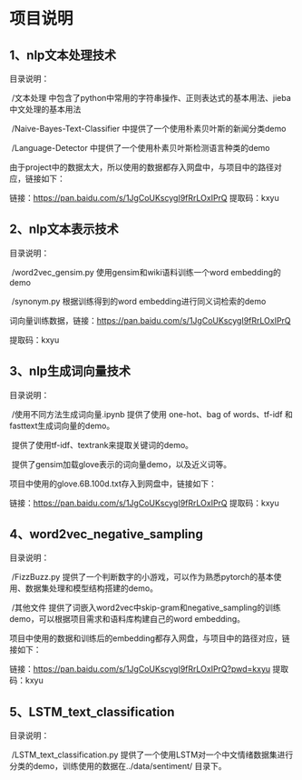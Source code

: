 # 项目说明

## 1、nlp文本处理技术

目录说明：

​	/文本处理 中包含了python中常用的字符串操作、正则表达式的基本用法、jieba中文处理的基本用法

​	/Naive-Bayes-Text-Classifier 中提供了一个使用朴素贝叶斯的新闻分类demo

​	/Language-Detector 中提供了一个使用朴素贝叶斯检测语言种类的demo

由于project中的数据太大，所以使用的数据都存入网盘中，与项目中的路径对应，链接如下：

链接：https://pan.baidu.com/s/1JgCoUKscygI9fRrLOxIPrQ 
提取码：kxyu 

## 2、nlp文本表示技术

目录说明：

​	/word2vec_gensim.py 使用gensim和wiki语料训练一个word embedding的demo

​	/synonym.py 根据训练得到的word embedding进行同义词检索的demo

词向量训练数据，链接：https://pan.baidu.com/s/1JgCoUKscygI9fRrLOxIPrQ  

提取码：kxyu

## 3、nlp生成词向量技术

目录说明：

​	/使用不同方法生成词向量.ipynb 提供了使用 one-hot、bag of words、tf-idf 和 fasttext生成词向量的demo。

​														提供了使用tf-idf、textrank来提取关键词的demo。

​														提供了gensim加载glove表示的词向量demo，以及近义词等。

项目中使用的glove.6B.100d.txt存入到网盘中，链接如下：

链接：https://pan.baidu.com/s/1JgCoUKscygI9fRrLOxIPrQ 
提取码：kxyu 

## 4、word2vec_negative_sampling

目录说明：

​	/FizzBuzz.py 提供了一个判断数字的小游戏，可以作为熟悉pytorch的基本使用、数据集处理和模型结构搭建的demo。

​	/其他文件 提供了词嵌入word2vec中skip-gram和negative_sampling的训练demo，可以根据项目需求和语料库构建自己的word embedding。

项目中使用的数据和训练后的embedding都存入网盘，与项目中的路径对应，链接如下：

链接：https://pan.baidu.com/s/1JgCoUKscygI9fRrLOxIPrQ?pwd=kxyu 
提取码：kxyu 

## 5、LSTM_text_classification

目录说明：

​	/LSTM_text_classification.py 提供了一个使用LSTM对一个中文情绪数据集进行分类的demo，训练使用的数据在../data/sentiment/ 目录下。

